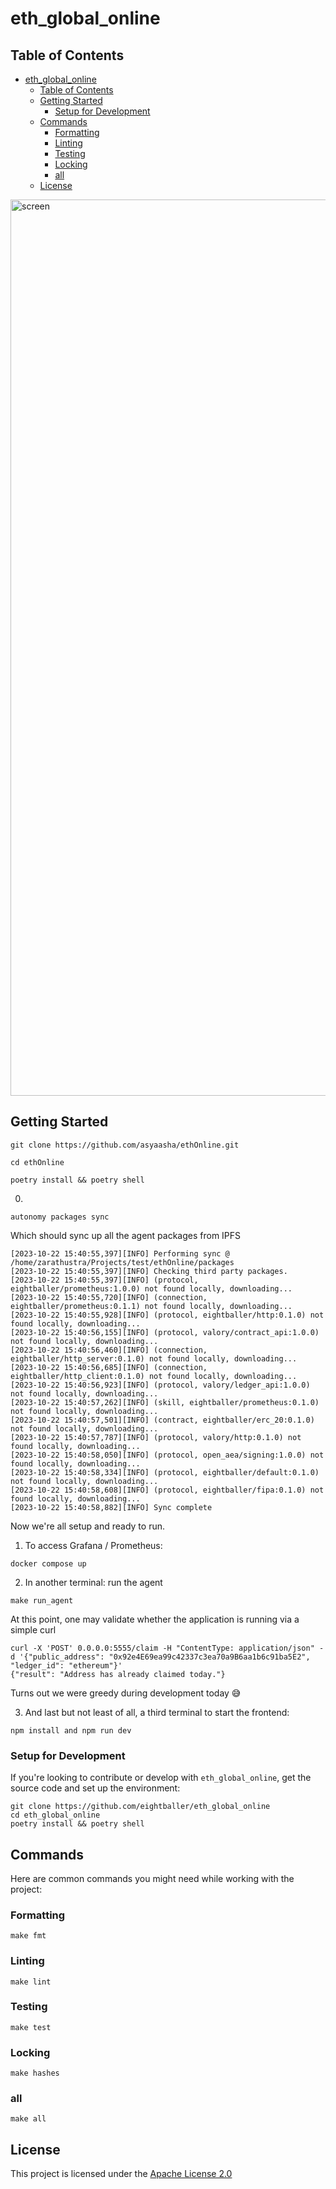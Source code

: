 # eth_global_online



## Table of Contents

- [eth\_global\_online](#eth_global_online)
  - [Table of Contents](#table-of-contents)
  - [Getting Started](#getting-started)
    - [Setup for Development](#setup-for-development)
  - [Commands](#commands)
    - [Formatting](#formatting)
    - [Linting](#linting)
    - [Testing](#testing)
    - [Locking](#locking)
    - [all](#all)
  - [License](#license)
  
<img width="1434" alt="screen" src="https://github.com/asyaasha/ethOnline/assets/20131841/d897fb77-9e5c-40ec-b93e-d8c11e9456c3">

## Getting Started

```shell
git clone https://github.com/asyaasha/ethOnline.git
```

```shell
cd ethOnline
```

```shell
poetry install && poetry shell
```

0. 

```shell
autonomy packages sync
```

Which should sync up all the agent packages from IPFS

```shell
[2023-10-22 15:40:55,397][INFO] Performing sync @ /home/zarathustra/Projects/test/ethOnline/packages
[2023-10-22 15:40:55,397][INFO] Checking third party packages.
[2023-10-22 15:40:55,397][INFO] (protocol, eightballer/prometheus:1.0.0) not found locally, downloading...
[2023-10-22 15:40:55,720][INFO] (connection, eightballer/prometheus:0.1.1) not found locally, downloading...
[2023-10-22 15:40:55,928][INFO] (protocol, eightballer/http:0.1.0) not found locally, downloading...
[2023-10-22 15:40:56,155][INFO] (protocol, valory/contract_api:1.0.0) not found locally, downloading...
[2023-10-22 15:40:56,460][INFO] (connection, eightballer/http_server:0.1.0) not found locally, downloading...
[2023-10-22 15:40:56,685][INFO] (connection, eightballer/http_client:0.1.0) not found locally, downloading...
[2023-10-22 15:40:56,923][INFO] (protocol, valory/ledger_api:1.0.0) not found locally, downloading...
[2023-10-22 15:40:57,262][INFO] (skill, eightballer/prometheus:0.1.0) not found locally, downloading...
[2023-10-22 15:40:57,501][INFO] (contract, eightballer/erc_20:0.1.0) not found locally, downloading...
[2023-10-22 15:40:57,787][INFO] (protocol, valory/http:0.1.0) not found locally, downloading...
[2023-10-22 15:40:58,050][INFO] (protocol, open_aea/signing:1.0.0) not found locally, downloading...
[2023-10-22 15:40:58,334][INFO] (protocol, eightballer/default:0.1.0) not found locally, downloading...
[2023-10-22 15:40:58,608][INFO] (protocol, eightballer/fipa:0.1.0) not found locally, downloading...
[2023-10-22 15:40:58,882][INFO] Sync complete
```

Now we're all setup and ready to run.

1. To access Grafana / Prometheus:

```shell
docker compose up
```

2. In another terminal: run the agent
 
```shell
make run_agent
```

At this point, one may validate whether the application is running via a simple curl

```shell
curl -X 'POST' 0.0.0.0:5555/claim -H "ContentType: application/json" -d '{"public_address": "0x92e4E69ea99c42337c3ea70a9B6aa1b6c91ba5E2", "ledger_id": "ethereum"}'
{"result": "Address has already claimed today."}
```

Turns out we were greedy during development today 😅


3. And last but not least of all, a third terminal to start the frontend:

```shell
npm install and npm run dev
``` 


### Setup for Development

If you're looking to contribute or develop with `eth_global_online`, get the source code and set up the environment:

```shell
git clone https://github.com/eightballer/eth_global_online
cd eth_global_online
poetry install && poetry shell
```

## Commands

Here are common commands you might need while working with the project:

### Formatting

```shell
make fmt
```

### Linting

```shell
make lint
```

### Testing

```shell
make test
```

### Locking

```shell
make hashes
```

### all

```shell
make all
```

## License

This project is licensed under the [Apache License 2.0](https://www.apache.org/licenses/LICENSE-2.0)

